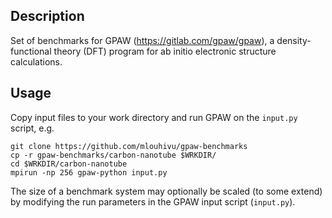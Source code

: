 ## Description

Set of benchmarks for GPAW (https://gitlab.com/gpaw/gpaw), a density-functional
theory (DFT) program for ab initio electronic structure calculations.

## Usage

Copy input files to your work directory and run GPAW on the `input.py` script,
e.g.
```
git clone https://github.com/mlouhivu/gpaw-benchmarks
cp -r gpaw-benchmarks/carbon-nanotube $WRKDIR/
cd $WRKDIR/carbon-nanotube
mpirun -np 256 gpaw-python input.py
```

The size of a benchmark system may optionally be scaled (to some extend) by
modifying the run parameters in the GPAW input script (`input.py`).
